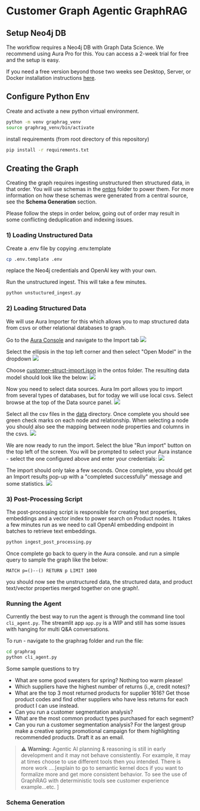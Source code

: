 # Customer Graph Agentic GraphRAG

## Setup Neo4j DB
The workflow requires a Neo4j DB with Graph Data Science. We recommend using Aura Pro for this.  You can access a 2-week trial for free and the setup is easy. 

If you need a free version beyond those two weeks see Desktop, Server, or Docker installation instructions [here](https://neo4j.com/docs/graph-data-science/current/installation).  

## Configure Python Env
Create and activate a new python virtual environment.
```bash
python -m venv graphrag_venv
source graphrag_venv/bin/activate
```
install requirements (from root directory of this repository)

```bash
pip install -r requirements.txt
```

## Creating the Graph
Creating the graph requires ingesting unstructured then structured data, in that order. You will use schemas in the [ontos](./ontos) folder to power them.  For more information on how these schemas were generated from a central source, see the __Schema Generation__ section.

Please follow the steps in order below, going out of order may result in some conflicting deduplication and indexing issues. 

### 1) Loading Unstructured Data
Create a .env file by copying .env.template

```bash
cp .env.template .env
```
replace the Neo4j credentials and OpenAI key with your own. 

Run the unstructured ingest.  This will take a few minutes.
```bash
python unstuctured_ingest.py
```

### 2) Loading Structured Data
We will use Aura Importer for this which allows you to map structured data from csvs or other relational databases to graph. 

Go to the [Aura Console](https://console.neo4j.io/) and navigate to the Import tab
![](img/struct-ingest-0-goto-import.png)

Select the ellipsis in the top left corner and then select "Open Model" in the dropdown
![](img/struct-ingest-1-open-model.png)

Choose [customer-struct-import.json](ontos/customer-struct-import.json) in the ontos folder. The resulting data model should look like the below:
![](img/struct-ingest-2-see-model.png)

Now you need to select data sources.  Aura Im port allows you to import from several types of databases, but for today we will use local csvs. Select browse at the top of the Data source panel.
![](img/struct-ingest-3-get-sources.png)

Select all the csv files in the [data](data) directory. Once complete you should see green check marks on each node and relationship.  When selecting a node you should also see the mapping between node properties and columns in the csvs.
![](img/struct-ingest-5-see-mapping.png)

We are now ready to run the import.  Select the blue "Run import" button on the top left of the screen.  You will be prompted to select your Aura instance - select the one configured above and enter your credentials:
![](img/struct-ingest-6-connection-credentials.png)

The import should only take a few seconds. Once complete, you should get an Import results pop-up with a "completed successfully" message and some statistics.
![](img/struct-ingest-7-import-results.png)

### 3) Post-Processing Script
The post-processing script is responsible for creating text properties, embeddings and a vector index to power search on Product nodes.  It takes a few minutes run as we need to call OpenAI embedding endpoint in batches to retrieve text embeddings.
```bash
python ingest_post_processing.py
```

Once complete go back to query in the Aura console. and run a simple query to sample the graph like the below:
```cypher
MATCH p=()--() RETURN p LIMIT 1000
```

you should now see the unstructured data, the structured data, and product text/vector properties merged together on one graph!. 


### Running the Agent
Currently the best way to run the agent is through the command line tool `cli_agent.py`. The streamlit app `app.py` is a WIP and still has some issues with hanging for multi Q&A conversations. 

To run - navigate to the graphrag folder and run the file:

```bash
cd graphrag
python cli_agent.py
```
Some sample questions to try
- What are some good sweaters for spring?  Nothing too warm please!
- Which suppliers have the highest number of returns (i.,e, credit notes)?
- What are the top 3 most returned products for supplier 1616? Get those product codes and find other suppliers who have less returns for each product I can use instead.
- Can you run a customer segmentation analysis?
- What are the most common product types purchased for each segment?
- Can you run a customer segmentation analysis? For the largest group make a creative spring promotional campaign for them highlighting recommended products.  Draft it as an email.


> ⚠️ **Warning:** Agentic AI planning & reasoning is still in early development and it may not behave consistently.  For example, it may at times choose to use different tools then you intended.  There is more work ....\[explain to go to semantic kernel docs if you want to formalize more and get more consistent behavior.  To see the use of GraphRAG with deterministic tools see customer experience example...etc. \]

### Schema Generation



